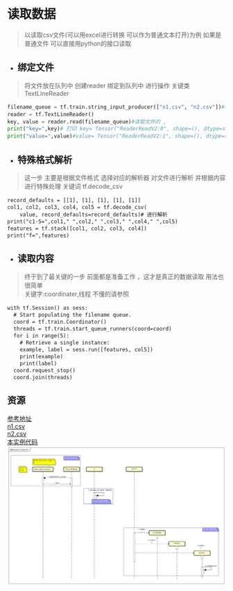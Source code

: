 # 读取数据 
> 以读取csv文件(可以用excel进行转换 可以作为普通文本打开)为例  如果是普通文件 可以直接用python的接口读取

- ## 绑定文件
>  将文件放在队列中 创建reader 绑定到队列中 进行操作
> 关键类 TextLineReader
``` python
filename_queue = tf.train.string_input_producer(["n1.csv", "n2.csv"])#将文件扔进管道里面
reader = tf.TextLineReader()
key, value = reader.read(filename_queue)#读取文件的 ,
print("key=",key)# 打印 key= Tensor("ReaderReadV2:0", shape=(), dtype=string)
print("value=",value)#value= Tensor("ReaderReadV2:1", shape=(), dtype=string)
```

- ## 特殊格式解析 
> 这一步 主要是根据文件格式 选择对应的解析器 对文件进行解析 并根据内容进行特殊处理
> 关键词  tf.decode_csv
```
record_defaults = [[1], [1], [1], [1], [1]]
col1, col2, col3, col4, col5 = tf.decode_csv(
    value, record_defaults=record_defaults)# 进行解析
print("c1-5=",col1," ",col2," ",col3," ",col4," ",col5)
features = tf.stack([col1, col2, col3, col4])
print("f=",features)
```

- ## 读取内容 
> 终于到了最关键的一步 前面都是准备工作 ，这才是真正的数据读取 用法也很简单   
> 关键字:coordinater,线程 不懂的请参照[]()
```
with tf.Session() as sess:
  # Start populating the filename queue.
  coord = tf.train.Coordinator()
  threads = tf.train.start_queue_runners(coord=coord)
  for i in range(5):
    # Retrieve a single instance:
    example, label = sess.run([features, col5])
    print(example)
    print(label)
  coord.request_stop()
  coord.join(threads)
```

## 资源
[参考地址](https://www.tensorflow.org/programmers_guide/reading_data)   
[n1.csv](n1.csv)   
[n2.csv](n2.csv)   
[本实例代码](read_data.py) 
![流程图](create_data.png)
